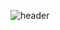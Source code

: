 ![header](https://capsule-render.vercel.app/api?type=Rect&color=auto&height=300&section=header&text=Blind%20T60%20Estimation&fontSize=70&textBg=true)


